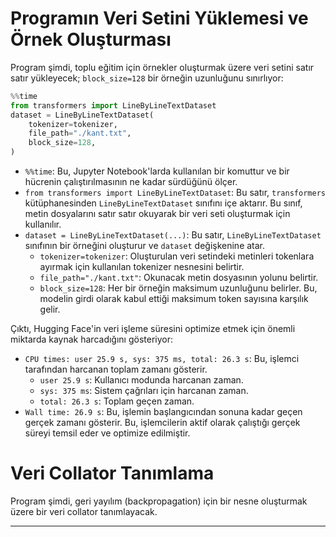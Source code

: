 # Programın Veri Setini Yüklemesi ve Örnek Oluşturması

Program şimdi, toplu eğitim için örnekler oluşturmak üzere veri setini satır satır yükleyecek; `block_size=128` bir örneğin uzunluğunu sınırlıyor:

```python
%%time 
from transformers import LineByLineTextDataset
dataset = LineByLineTextDataset(
    tokenizer=tokenizer,
    file_path="./kant.txt",
    block_size=128,
)
```

- `%%time`: Bu, Jupyter Notebook'larda kullanılan bir komuttur ve bir hücrenin çalıştırılmasının ne kadar sürdüğünü ölçer.
- `from transformers import LineByLineTextDataset`: Bu satır, `transformers` kütüphanesinden `LineByLineTextDataset` sınıfını içe aktarır. Bu sınıf, metin dosyalarını satır satır okuyarak bir veri seti oluşturmak için kullanılır.
- `dataset = LineByLineTextDataset(...)`: Bu satır, `LineByLineTextDataset` sınıfının bir örneğini oluşturur ve `dataset` değişkenine atar.
  - `tokenizer=tokenizer`: Oluşturulan veri setindeki metinleri tokenlara ayırmak için kullanılan tokenizer nesnesini belirtir.
  - `file_path="./kant.txt"`: Okunacak metin dosyasının yolunu belirtir.
  - `block_size=128`: Her bir örneğin maksimum uzunluğunu belirler. Bu, modelin girdi olarak kabul ettiği maksimum token sayısına karşılık gelir.

Çıktı, Hugging Face'in veri işleme süresini optimize etmek için önemli miktarda kaynak harcadığını gösteriyor:

- `CPU times: user 25.9 s, sys: 375 ms, total: 26.3 s`: Bu, işlemci tarafından harcanan toplam zamanı gösterir. 
  - `user 25.9 s`: Kullanıcı modunda harcanan zaman.
  - `sys: 375 ms`: Sistem çağrıları için harcanan zaman.
  - `total: 26.3 s`: Toplam geçen zaman.
- `Wall time: 26.9 s`: Bu, işlemin başlangıcından sonuna kadar geçen gerçek zamanı gösterir. Bu, işlemcilerin aktif olarak çalıştığı gerçek süreyi temsil eder ve optimize edilmiştir.

# Veri Collator Tanımlama

Program şimdi, geri yayılım (backpropagation) için bir nesne oluşturmak üzere bir veri collator tanımlayacak.

---

